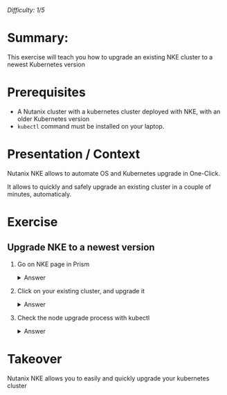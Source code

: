 _Difficulty: 1/5_

# Summary:

This exercise will teach you how to upgrade an existing NKE cluster to a newest Kubernetes version

# Prerequisites

- A Nutanix cluster with a kubernetes cluster deployed with NKE, with an older Kubernetes version
- `kubectl` command must be installed on your laptop.

# Presentation / Context

Nutanix NKE allows to automate OS and Kubernetes upgrade in One-Click.

It allows to quickly and safely upgrade an existing cluster in a couple of minutes, automaticaly.

# Exercise

## Upgrade NKE to a newest version

1. Go on NKE page in Prism
   <details>
   <summary>Answer</summary>

   > 1. Connect on Prism with you account
   > 1. In the main menu, select `Kubernetes Management` > <br>![Image 1](images/1.png?raw=true)

1. Click on your existing cluster, and upgrade it
   <details>
   <summary>Answer</summary>

   > 1. Click on your cluster
   > 1. Click on More button / Upgrade Kubernetes![Image 2](images/2.png?raw=true)
   > 1. Select a Kubernetes Version, and click Upgrade<br>![Image 3](images/2.png?raw=true)
   > 1. The cluster will start its upgrade process. You can click on the button <br>![Image 4](images/3.png?raw=true)

1. Check the node upgrade process with kubectl
   <details>
   <summary>Answer</summary>

   > 1. Use kubectl command tool continously show the node status<br>
     `kubectl get nodes -w`

# Takeover

Nutanix NKE allows you to easily and quickly upgrade your kubernetes cluster 